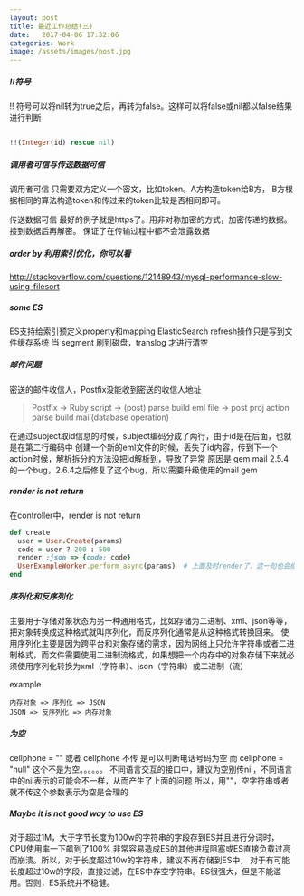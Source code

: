 ```yaml
---
layout: post
title: 最近工作总结(三)
date:   2017-04-06 17:32:06
categories: Work
image: /assets/images/post.jpg
---
```


##### !!符号
!! 符号可以将nil转为true之后，再转为false。这样可以将false或nil都以false结果进行判断

```ruby

!!(Integer(id) rescue nil)
```
##### 调用者可信与传送数据可信
调用者可信 只需要双方定义一个密文，比如token。A方构造token给B方，
B方根据相同的算法构造token和传过来的token比较是否相同即可。

传送数据可信 最好的例子就是https了。用非对称加密的方式，加密传递的数据。接到数据后再解密。
保证了在传输过程中都不会泄露数据

##### order by 利用索引优化，你可以看
http://stackoverflow.com/questions/12148943/mysql-performance-slow-using-filesort

##### some ES
ES支持给索引预定义property和mapping
ElasticSearch refresh操作只是写到文件缓存系统
当 segment 刷到磁盘，translog 才进行清空

##### 邮件问题
密送的邮件收信人，Postfix没能收到密送的收信人地址

> Postfix -> Ruby script -> (post) parse build eml file -> post proj action parse build mail(database operation)

在通过subject取id信息的时候，subject编码分成了两行，由于id是在后面，也就是在第二行编码中
创建一个新的eml文件的时候，丢失了id内容，传到下一个action时候，解析拆分的方法没把id解析到，导致了异常
原因是 gem mail 2.5.4的一个bug，2.6.4之后修复了这个bug，所以需要升级使用的mail gem

##### render is not return
在controller中，render is not return

```ruby
def create
  user = User.Create(params)
  code = user ? 200 : 500
  render :json => {code: code}
  UserExampleWorker.perform_async(params)  # 上面及时render了，这一句也会继续执行下去。redirect_to 和这里类似
end

```

##### 序列化和反序列化

主要用于存储对象状态为另一种通用格式，比如存储为二进制、xml、json等等，把对象转换成这种格式就叫序列化，而反序列化通常是从这种格式转换回来。
使用序列化主要是因为跨平台和对象存储的需求，因为网络上只允许字符串或者二进制格式，而文件需要使用二进制流格式，如果想把一个内存中的对象存储下来就必须使用序列化转换为xml（字符串）、json（字符串）或二进制（流）

example
```
内存对象 => 序列化 => JSON
JSON => 反序列化 => 内存对象
```

##### 为空
cellphone = "" 或者 cellphone 不传 是可以判断电话号码为空
而 cellphone = "null" 这个不是为空。。。。。。
不同语言交互的接口中，建议为空别传nil，不同语言中的nil表示的可能会不一样，从而产生了上面的问题
所以，用""，空字符串或者就不传这个参数表示为空是合理的

##### Maybe it is not good way to use ES
对于超过1M，大于字节长度为100w的字符串的字段存到ES并且进行分词时，CPU使用率一下飙到了100%
非常容易造成ES的其他进程阻塞或ES直接负载过高而崩溃。所以，对于长度超过10w的字符串，建议不再存储到ES中，
对于有可能长度超过10w的字段，直接过滤，在ES中存空字符串。ES很强大，但是不能滥用。否则，ES系统并不稳健。
